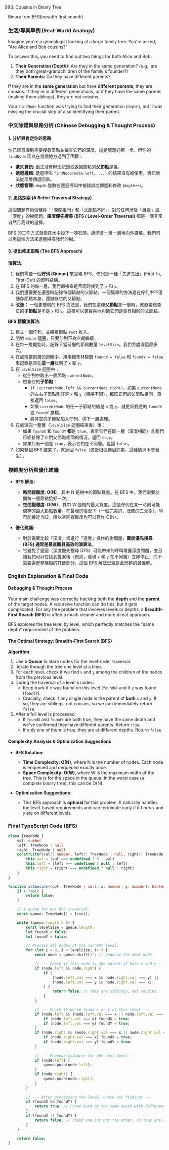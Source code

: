 993. Cousins in Binary Tree

Binary tree
BFS(breadth first search)

### 生活/專案舉例 (Real-World Analogy)

Imagine you're a genealogist looking at a large family tree. You're asked, "Are Alice and Bob cousins?"

To answer this, you need to find out two things for both Alice and Bob:

1.  **Their Generation (Depth):** Are they in the same generation? (e.g., are they both great-grandchildren of the family's founder?)
2.  **Their Parents:** Do they have different parents?

If they are in the **same generation** but have **different parents**, they are cousins. If they're in different generations, or if they have the same parents (making them siblings), they are not cousins.

Your `findNode` function was trying to find their generation (`depth`), but it was missing the crucial step of also identifying their parent.

### 中文除錯與思路分析 (Chinese Debugging & Thought Process)

#### 1\. 分析與肯定你的思路

你已經意識到需要搜尋節點並檢查它們的深度，這是解題的第一步。但你的 `findNode` 函式在幾個地方遇到了困難：

  * **遺失資訊:** 函式沒有辦法記錄或返回節點的**父節點**是誰。
  * **遞迴邏輯:** 遞迴呼叫 `findNode(node.left, ...)` 的結果沒有被使用，資訊無法從深層傳遞回來。
  * **狀態管理:** `depth` 變數在遞迴呼叫中被錯誤地傳遞和修改 (`depth++`)。

#### 2\. 思路探索 (A Better Traversal Strategy)

這個問題有兩個條件：「深度相同」和「父節點不同」。對於任何涉及「層級」或「深度」的樹問題，**廣度優先搜尋 (BFS / Level-Order Traversal)** 都是一個非常自然且高效的選擇。

BFS 的工作方式就像在水中投下一塊石頭，漣漪會一層一層地向外擴散。我們可以用這個方法來逐層掃描我們的樹。

#### 3\. 提出修正策略 (The BFS Approach)

**演算法:**

1.  我們需要一個**佇列 (Queue)** 來實現 BFS。佇列是一種「先進先出」(First-In, First-Out) 的資料結構。
2.  在 BFS 的每一層，我們都檢查是否同時找到了 `x` 和 `y`。
3.  我們還需要在遍歷時記錄每個節點的父節點。一個簡單的方法是在佇列中不僅儲存節點本身，還儲存它的父節點。
4.  **改進：** 一個更聰明的 BFS 方法是，我們在處理**父節點**那一層時，就直接檢查它的**子節點**是不是 `x` 和 `y`。這樣可以更容易地判斷它們是否有相同的父節點。

**BFS 精簡演算法:**

1.  建立一個佇列，並將根節點 `root` 推入。
2.  開始 `while` 迴圈，只要佇列不為空就繼續。
3.  在每一層開始時，記錄下當前層的節點數量 `levelSize`。我們將處理這麼多次。
4.  在處理當前層的迴圈中，用兩個布林變數 `foundX = false` 和 `foundY = false` 來記錄是否在**這一層**找到了 `x` 和 `y`。
5.  在 `levelSize` 迴圈中：
      * 從佇列中取出一個節點 `currentNode`。
      * 檢查它的**子節點**：
          * `if (currentNode.left && currentNode.right)`，如果 `currentNode` 的左右子節點剛好是 `x` 和 `y`（順序不限），那麼它們的父節點相同，直接返回 `false`。
          * 如果 `currentNode` 的任一子節點的值是 `x` 或 `y`，就更新對應的 `foundX` 或 `foundY` 旗標。
          * 將非空的子節點加入佇列，供下一層處理。
6.  在處理完一整層（`levelSize` 迴圈結束後）後：
      * 如果 `foundX` 和 `foundY` **都**是 `true`，表示它們在同一層（深度相同）且我們已經排除了它們父節點相同的情況。返回 `true`。
      * 如果只有一個是 `true`，表示它們在不同層。返回 `false`。
7.  如果整個 BFS 結束了，就返回 `false`（儘管根據題目約束，這種情況不會發生）。

### 複雜度分析與優化建議

  * **BFS 解法:**

      * **時間複雜度: O(N)**，其中 N 是樹中的節點數量。在 BFS 中，我們需要訪問每一個節點恰好一次。
      * **空間複雜度: O(W)**，其中 W 是樹的最大寬度。這是佇列在某一時刻可能儲存的最大節點數量。在最壞的情況下（一個完美的、茂盛的二元樹），W 可能接近 N/2，所以空間複雜度也可以寫作 O(N)。

  * **優化建議:**

      * 對於需要比較「深度」或進行「逐層」操作的樹問題，**廣度優先搜尋 (BFS) 通常是最直觀且高效的演算法**。
      * 它避免了遞迴（深度優先搜尋 DFS）可能帶來的呼叫堆疊深度問題，並且讓我們可以在找到答案後（例如，發現 `x` 和 `y` 在不同層）立即停止，而不需要遍歷整棵樹的其餘部分。這個 BFS 解法已經是此問題的最佳解。

### English Explanation & Final Code

#### Debugging & Thought Process

Your main challenge was correctly tracking both the **depth** and the **parent** of the target nodes. A recursive function can do this, but it gets complicated. For any tree problem that involves levels or depths, a **Breadth-First Search (BFS)** is often a much cleaner and more direct approach.

BFS explores the tree level by level, which perfectly matches the "same depth" requirement of the problem.

#### The Optimal Strategy: Breadth-First Search (BFS)

**Algorithm:**

1.  Use a **Queue** to store nodes for the level-order traversal.
2.  Iterate through the tree one level at a time.
3.  For each level, check if we find `x` and `y` among the children of the nodes from the *previous* level.
4.  During the traversal of a level's nodes:
      * Keep track if `x` was found on this level (`foundX`) and if `y` was found (`foundY`).
      * Crucially, check if any single node is the parent of **both** `x` and `y`. If so, they are siblings, not cousins, so we can immediately return `false`.
5.  After a full level is processed:
      * If `foundX` and `foundY` are both true, they have the same depth and we've confirmed they have different parents. Return `true`.
      * If only one of them is true, they are at different depths. Return `false`.

#### Complexity Analysis & Optimization Suggestions

  * **BFS Solution:**

      * **Time Complexity: O(N)**, where N is the number of nodes. Each node is enqueued and dequeued exactly once.
      * **Space Complexity: O(W)**, where W is the maximum width of the tree. This is for the space in the queue. In the worst case (a complete binary tree), this can be O(N).

  * **Optimization Suggestions:**

      * This BFS approach is **optimal** for this problem. It naturally handles the level-based requirements and can terminate early if it finds `x` and `y` are on different levels.

### Final TypeScript Code (BFS)

```typescript
class TreeNode {
    val: number
    left: TreeNode | null
    right: TreeNode | null
    constructor(val?: number, left?: TreeNode | null, right?: TreeNode | null) {
        this.val = (val === undefined ? 0 : val)
        this.left = (left === undefined ? null : left)
        this.right = (right === undefined ? null : right)
    }
}

function isCousins(root: TreeNode | null, x: number, y: number): boolean {
    if (!root) {
        return false;
    }

    // A queue for our BFS traversal.
    const queue: TreeNode[] = [root];

    while (queue.length > 0) {
        const levelSize = queue.length;
        let foundX = false;
        let foundY = false;

        // Process all nodes at the current level.
        for (let i = 0; i < levelSize; i++) {
            const node = queue.shift()!; // Dequeue the next node

            // --- Check if this node is the parent of both x and y ---
            if (node.left && node.right) {
                if (
                    (node.left.val === x && node.right.val === y) ||
                    (node.left.val === y && node.right.val === x)
                ) {
                    return false; // They are siblings, not cousins.
                }
            }

            // --- Check if we've found x or y at this level ---
            if (node.left && (node.left.val === x || node.left.val === y)) {
                if (node.left.val === x) foundX = true;
                if (node.left.val === y) foundY = true;
            }
            if (node.right && (node.right.val === x || node.right.val === y)) {
                if (node.right.val === x) foundX = true;
                if (node.right.val === y) foundY = true;
            }
            
            // --- Enqueue children for the next level ---
            if (node.left) {
                queue.push(node.left);
            }
            if (node.right) {
                queue.push(node.right);
            }
        }
        
        // --- After processing the level, check our findings ---
        if (foundX && foundY) {
            return true; // Found both at the same depth with different parents.
        }
        if (foundX || foundY) {
            return false; // Found one but not the other, so they are at different depths.
        }
    }

    return false;
}
```